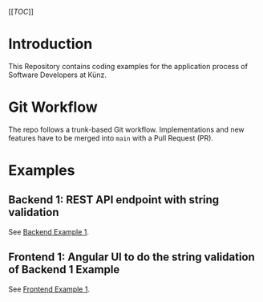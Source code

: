 [[_TOC_]]

# Introduction 
This Repository contains coding examples for the application process of Software Developers at Künz.

# Git Workflow
The repo follows a trunk-based Git workflow. Implementations and new features have to be merged into ```main``` with a Pull Request (PR).

# Examples

## Backend 1: REST API endpoint with string validation
See [Backend Example 1](examples/backend-example-1.md).

## Frontend 1: Angular UI to do the string validation of Backend 1 Example
See [Frontend Example 1](examples/frontend-example-1.md).